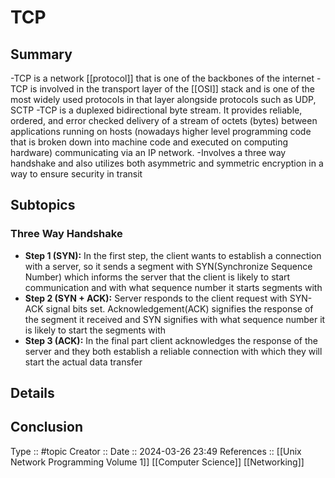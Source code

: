 # TCP

## Summary
-TCP is a network [[protocol]] that is one of the backbones of the internet
-TCP is involved in the transport layer of the [[OSI]] stack and is one of the most widely used protocols in that layer alongside protocols such as UDP, SCTP
-TCP is a duplexed bidirectional byte stream. It provides reliable, ordered, and error checked delivery of a stream of octets (bytes) between applications running on hosts (nowadays higher level programming code that is broken down into machine code and executed on computing hardware) communicating via an IP network.
-Involves a three way handshake and also utilizes both asymmetric and symmetric encryption in a way to ensure security in transit
## Subtopics
### Three Way Handshake
- **Step 1 (SYN):** In the first step, the client wants to establish a connection with a server, so it sends a segment with SYN(Synchronize Sequence Number) which informs the server that the client is likely to start communication and with what sequence number it starts segments with
- **Step 2 (SYN + ACK):** Server responds to the client request with SYN-ACK signal bits set. Acknowledgement(ACK) signifies the response of the segment it received and SYN signifies with what sequence number it is likely to start the segments with
- **Step 3 (ACK):** In the final part client acknowledges the response of the server and they both establish a reliable connection with which they will start the actual data transfer
## Details

## Conclusion


Type :: #topic
Creator ::
Date ::  2024-03-26 23:49
References :: [[Unix Network Programming Volume 1]] [[Computer Science]] [[Networking]]